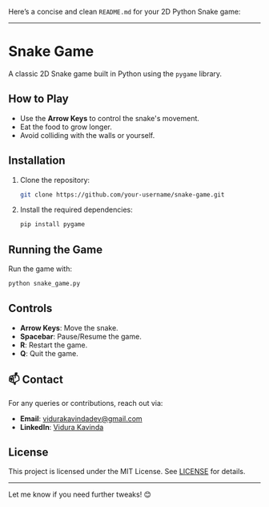 Here’s a concise and clean `README.md` for your 2D Python Snake game:

---

# Snake Game

A classic 2D Snake game built in Python using the `pygame` library.

## How to Play
- Use the **Arrow Keys** to control the snake's movement.
- Eat the food to grow longer.
- Avoid colliding with the walls or yourself.

## Installation
1. Clone the repository:
   ```bash
   git clone https://github.com/your-username/snake-game.git
   ```
2. Install the required dependencies:
   ```bash
   pip install pygame
   ```

## Running the Game
Run the game with:
```bash
python snake_game.py
```

## Controls
- **Arrow Keys**: Move the snake.
- **Spacebar**: Pause/Resume the game.
- **R**: Restart the game.
- **Q**: Quit the game.

## 📫 Contact
For any queries or contributions, reach out via:
- **Email**: [vidurakavindadev@gmail.com](mailto:vidurakavindadev@gmail.com)
- **LinkedIn**: [Vidura Kavinda](https://www.linkedin.com/in/vidura-kavinda-a76b34204/)

## License
This project is licensed under the MIT License. See [LICENSE](LICENSE) for details.

---

Let me know if you need further tweaks! 😊
